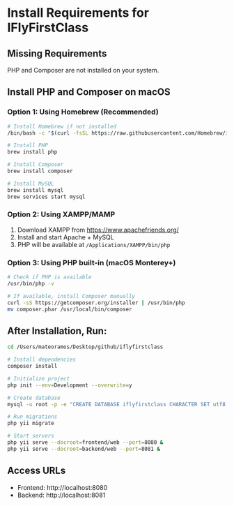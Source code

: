 # Install Requirements for IFlyFirstClass

## Missing Requirements
PHP and Composer are not installed on your system.

## Install PHP and Composer on macOS

### Option 1: Using Homebrew (Recommended)
```bash
# Install Homebrew if not installed
/bin/bash -c "$(curl -fsSL https://raw.githubusercontent.com/Homebrew/install/HEAD/install.sh)"

# Install PHP
brew install php

# Install Composer
brew install composer

# Install MySQL
brew install mysql
brew services start mysql
```

### Option 2: Using XAMPP/MAMP
1. Download XAMPP from https://www.apachefriends.org/
2. Install and start Apache + MySQL
3. PHP will be available at `/Applications/XAMPP/bin/php`

### Option 3: Using PHP built-in (macOS Monterey+)
```bash
# Check if PHP is available
/usr/bin/php -v

# If available, install Composer manually
curl -sS https://getcomposer.org/installer | /usr/bin/php
mv composer.phar /usr/local/bin/composer
```

## After Installation, Run:
```bash
cd /Users/mateoramos/Desktop/github/iflyfirstclass

# Install dependencies
composer install

# Initialize project
php init --env=Development --overwrite=y

# Create database
mysql -u root -p -e "CREATE DATABASE iflyfirstclass CHARACTER SET utf8 COLLATE utf8_unicode_ci;"

# Run migrations
php yii migrate

# Start servers
php yii serve --docroot=frontend/web --port=8080 &
php yii serve --docroot=backend/web --port=8081 &
```

## Access URLs
- Frontend: http://localhost:8080
- Backend: http://localhost:8081